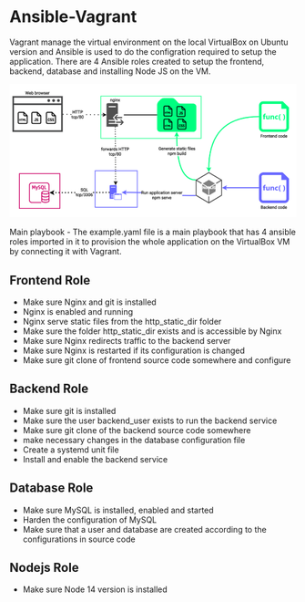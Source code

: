 # Ansible-Vagrant
Vagrant manage the virtual environment on the local VirtualBox on Ubuntu version and Ansible is used to do the configration required to setup the application. There are 4 Ansible roles created to setup the frontend, backend, database and installing Node JS on the VM. 

![Application-Setup](https://github.com/karan-sohi/ansible-vagrant/blob/main/images/application-setup.png)

Main playbook - The example.yaml file is a main playbook that has 4 ansible roles imported in it to provision the whole application on the VirtualBox VM by connecting it 
with Vagrant. 

## Frontend Role
- Make sure Nginx and git is installed
- Nginx is enabled and running
- Nginx serve static files from the http_static_dir folder
- Make sure the folder http_static_dir exists and is accessible by Nginx
- Make sure Nginx redirects traffic to the backend server
- Make sure Nginx is restarted if its configuration is changed
- Make sure git clone of frontend source code somewhere and configure 

## Backend Role
- Make sure git is installed
- Make sure the user backend_user exists to run the backend service
- Make sure git clone of the backend source code somewhere
- make necessary changes in the database configuration file
- Create a systemd unit file
- Install and enable the backend service

## Database Role 
- Make sure MySQL is installed, enabled and started
- Harden the configuration of MySQL
- Make sure that a user and database are created according to the configurations in source code

## Nodejs Role
- Make sure Node 14 version is installed
